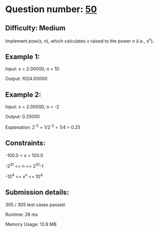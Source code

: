 # Question number: [50](https://leetcode.com/problems/powx-n/)

## Difficulty: Medium
Implement pow(x, n), which calculates x raised to the power n (i.e., x<sup>n</sup>).

## Example 1:
Input: x = 2.00000, n = 10

Output: 1024.00000

## Example 2:
Input: x = 2.00000, n = -2

Output: 0.25000

Explanation: 2<sup>-2</sup> = 1/2<sup>-2</sup> = 1/4 = 0.25

## Constraints:

-100.0 < x < 100.0

-2<sup>31</sup> <= n <= 2<sup>31</sup>-1

-10<sup>4</sup> <= x<sup>n</sup> <= 10<sup>4</sup>

## Submission details:

305 / 305 test cases passed.

Runtime: 28 ms

Memory Usage: 13.9 MB
